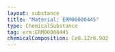 ```yaml
---
layout: substance
title: "Material: ERM00000445"
type: ChemicalSubstance
tag: erm:ERM00000445
chemicalComposition: Ce0.1Zr0.9O2
---
```

